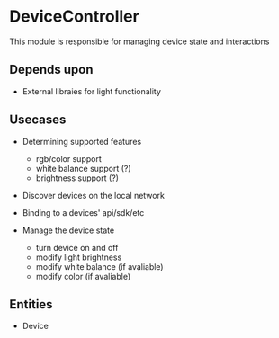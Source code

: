 # DeviceController

This module is responsible for managing device state and interactions

## Depends upon

- External libraies for light functionality

## Usecases

- Determining supported features

  - rgb/color support
  - white balance support (?)
  - brightness support (?)

- Discover devices on the local network
- Binding to a devices' api/sdk/etc
- Manage the device state
  - turn device on and off
  - modify light brightness
  - modify white balance (if avaliable)
  - modify color (if avaliable)

## Entities

- Device
